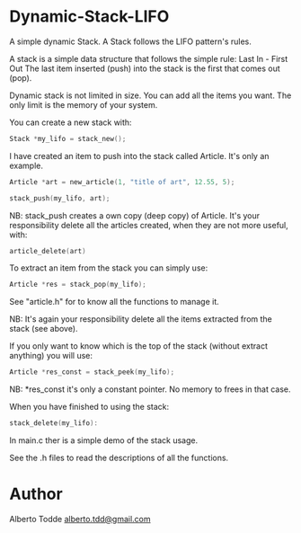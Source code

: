 # Dynamic-Stack-LIFO
A simple dynamic Stack. A Stack follows the LIFO pattern's rules.

A stack is a simple data structure that follows the simple rule: Last In - First Out
The last item inserted (push) into the stack is the first that comes out (pop).

Dynamic stack is not limited in size. You can add all the items you want. The only limit is the memory of your system.

You can create a new stack with:
```C
Stack *my_lifo = stack_new();
```

I have created an item to push into the stack called Article. It's only an example.
```C
Article *art = new_article(1, "title of art", 12.55, 5);

stack_push(my_lifo, art);
```
NB: stack_push creates a own copy (deep copy) of Article. It's your responsibility delete all the articles created,
when they are not more useful, with:
```C
article_delete(art)
```

To extract an item from the stack you can simply use:
```C
Article *res = stack_pop(my_lifo);
```
See "article.h" for to know all the functions to manage it.

NB: It's again your responsibility delete all the items extracted from the stack (see above).

If you only want to know which is the top of the stack (without extract anything) you will use:
```C
Article *res_const = stack_peek(my_lifo);
```

NB: *res_const it's only a constant pointer. No memory to frees in that case.

When you have finished to using the stack:
```C
stack_delete(my_lifo):
```

In main.c ther is a simple demo of the stack usage.

See the .h files to read the descriptions of all the functions.


Author
======
Alberto Todde <alberto.tdd@gmail.com>



